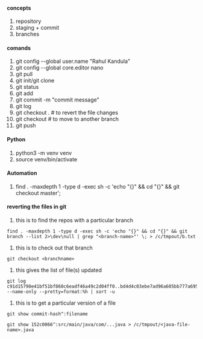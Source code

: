 #### concepts

1. repository
1. staging + commit
1. branches

#### comands

1. git config --global user.name "Rahul Kandula"
1. git config --global core.editor nano
1. git pull
1. git init/git clone <remote-url>
1. git status
1. git add
1. git commit -m "commit message"
1. git log
1. git checkout . # to revert the file changes
1. git checkout <branchname> # to move to another branch
1. git push

#### Python

1. python3 -m venv venv
1. source venv/bin/activate

#### Automation

1. find . -maxdepth 1 -type d -exec sh -c 'echo "{}" && cd "{}" && git checkout master'\;

#### reverting the files in git

1. this is to find the repos with a particular branch

```text
find . -maxdepth 1 -type d -exec sh -c 'echo "{}" && cd "{}" && git branch --list 2>\dev\null | grep "<branch-name>"' \; > /c/tmpout/b.txt
```

1. this is to check out that branch

```text
git checkout <branchname>
```

1. this gives the list of file(s) updated

```text
git log c91d15790e41bf51bf860c6eadf46a49c2d04ff0..bd4d4c03ebe7ad96a605bb777a695ca404568ce2 --name-only --pretty=format:%h | sort -u
```

1. this is to get a particular version of a file

```text
git show commit-hash^:filename

git show 152c0066^:src/main/java/com/...java > /c/tmpout/<java-file-name>.java
```
